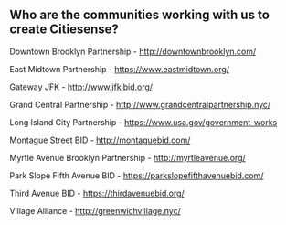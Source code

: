 ## Who are the communities working with us to create Citiesense?

Downtown Brooklyn Partnership - http://downtownbrooklyn.com/

East Midtown Partnership - https://www.eastmidtown.org/

Gateway JFK - http://www.jfkibid.org/

Grand Central Partnership - http://www.grandcentralpartnership.nyc/

Long Island City Partnership - https://www.usa.gov/government-works

Montague Street BID - http://montaguebid.com/

Myrtle Avenue Brooklyn Partnership - http://myrtleavenue.org/

Park Slope Fifth Avenue BID - https://parkslopefifthavenuebid.com/

Third Avenue BID - https://thirdavenuebid.org/

Village Alliance - http://greenwichvillage.nyc/











